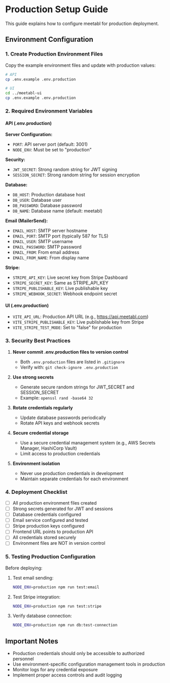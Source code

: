 # Production Setup Guide

This guide explains how to configure meetabl for production deployment.

## Environment Configuration

### 1. Create Production Environment Files

Copy the example environment files and update with production values:

```bash
# API
cp .env.example .env.production

# UI
cd ../meetabl-ui
cp .env.example .env.production
```

### 2. Required Environment Variables

#### API (.env.production)

**Server Configuration:**
- `PORT`: API server port (default: 3001)
- `NODE_ENV`: Must be set to "production"

**Security:**
- `JWT_SECRET`: Strong random string for JWT signing
- `SESSION_SECRET`: Strong random string for session encryption

**Database:**
- `DB_HOST`: Production database host
- `DB_USER`: Database user
- `DB_PASSWORD`: Database password
- `DB_NAME`: Database name (default: meetabl)

**Email (MailerSend):**
- `EMAIL_HOST`: SMTP server hostname
- `EMAIL_PORT`: SMTP port (typically 587 for TLS)
- `EMAIL_USER`: SMTP username
- `EMAIL_PASSWORD`: SMTP password
- `EMAIL_FROM`: From email address
- `EMAIL_FROM_NAME`: From display name

**Stripe:**
- `STRIPE_API_KEY`: Live secret key from Stripe Dashboard
- `STRIPE_SECRET_KEY`: Same as STRIPE_API_KEY
- `STRIPE_PUBLISHABLE_KEY`: Live publishable key
- `STRIPE_WEBHOOK_SECRET`: Webhook endpoint secret

#### UI (.env.production)

- `VITE_API_URL`: Production API URL (e.g., https://api.meetabl.com)
- `VITE_STRIPE_PUBLISHABLE_KEY`: Live publishable key from Stripe
- `VITE_STRIPE_TEST_MODE`: Set to "false" for production

### 3. Security Best Practices

1. **Never commit .env.production files to version control**
   - Both `.env.production` files are listed in `.gitignore`
   - Verify with: `git check-ignore .env.production`

2. **Use strong secrets**
   - Generate secure random strings for JWT_SECRET and SESSION_SECRET
   - Example: `openssl rand -base64 32`

3. **Rotate credentials regularly**
   - Update database passwords periodically
   - Rotate API keys and webhook secrets

4. **Secure credential storage**
   - Use a secure credential management system (e.g., AWS Secrets Manager, HashiCorp Vault)
   - Limit access to production credentials

5. **Environment isolation**
   - Never use production credentials in development
   - Maintain separate credentials for each environment

### 4. Deployment Checklist

- [ ] All production environment files created
- [ ] Strong secrets generated for JWT and sessions
- [ ] Database credentials configured
- [ ] Email service configured and tested
- [ ] Stripe production keys configured
- [ ] Frontend URL points to production API
- [ ] All credentials stored securely
- [ ] Environment files are NOT in version control

### 5. Testing Production Configuration

Before deploying:

1. Test email sending:
   ```bash
   NODE_ENV=production npm run test:email
   ```

2. Test Stripe integration:
   ```bash
   NODE_ENV=production npm run test:stripe
   ```

3. Verify database connection:
   ```bash
   NODE_ENV=production npm run db:test-connection
   ```

## Important Notes

- Production credentials should only be accessible to authorized personnel
- Use environment-specific configuration management tools in production
- Monitor logs for any credential exposure
- Implement proper access controls and audit logging